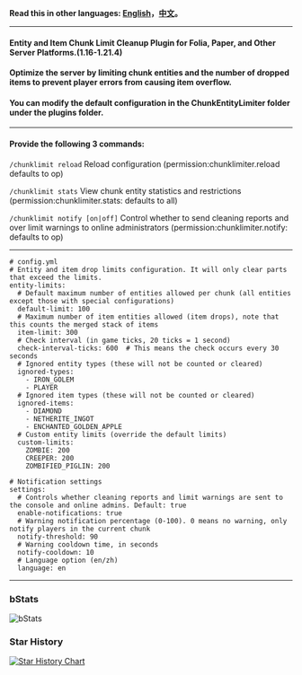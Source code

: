 **Read this in other languages: [English](README.md)，[中文](README_zh.md)。**

--------------------------------------------------------------------------------------------------------------

#### Entity and Item Chunk Limit Cleanup Plugin for Folia, Paper, and Other Server Platforms.(1.16-1.21.4)

#### Optimize the server by limiting chunk entities and the number of dropped items to prevent player errors from causing item overflow.

#### You can modify the default configuration in the ChunkEntityLimiter folder under the plugins folder.

--------------------------------------------------------------------------------------------------------------

#### Provide the following 3 commands:

```/chunklimit reload``` Reload configuration (permission:chunklimiter.reload defaults to op)

```/chunklimit stats``` View chunk entity statistics and restrictions (permission:chunklimiter.stats: defaults to all)

```/chunklimit notify [on|off]``` Control whether to send cleaning reports and over limit warnings to online administrators (permission:chunklimiter.notify: defaults to op)

--------------------------------------------------------------------------------------------------------------

```
# config.yml
# Entity and item drop limits configuration. It will only clear parts that exceed the limits.
entity-limits:
  # Default maximum number of entities allowed per chunk (all entities except those with special configurations)
  default-limit: 100
  # Maximum number of item entities allowed (item drops), note that this counts the merged stack of items
  item-limit: 300
  # Check interval (in game ticks, 20 ticks = 1 second)
  check-interval-ticks: 600  # This means the check occurs every 30 seconds
  # Ignored entity types (these will not be counted or cleared)
  ignored-types:
    - IRON_GOLEM
    - PLAYER
  # Ignored item types (these will not be counted or cleared)
  ignored-items:
    - DIAMOND
    - NETHERITE_INGOT
    - ENCHANTED_GOLDEN_APPLE
  # Custom entity limits (override the default limits)
  custom-limits:
    ZOMBIE: 200
    CREEPER: 200
    ZOMBIFIED_PIGLIN: 200

# Notification settings
settings:
  # Controls whether cleaning reports and limit warnings are sent to the console and online admins. Default: true
  enable-notifications: true
  # Warning notification percentage (0-100). 0 means no warning, only notify players in the current chunk
  notify-threshold: 90
  # Warning cooldown time, in seconds
  notify-cooldown: 10
  # Language option (en/zh)
  language: en
```

--------------------------------------------------------------------------------------------------------------

### bStats
![bStats](https://bstats.org/signatures/bukkit/ChunkEntityLimiter.svg)

### Star History
[![Star History Chart](https://api.star-history.com/svg?repos=intellectmind/ChunkEntityLimiter&type=Date)](https://star-history.com/#intellectmind/ChunkEntityLimiter&Date)
